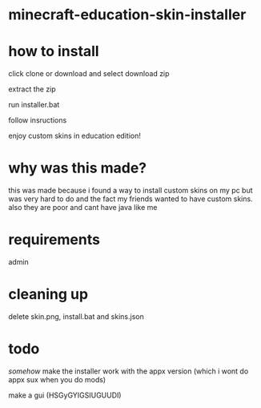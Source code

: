 # minecraft-education-skin-installer

# how to install

click clone or download and select download zip

extract the zip

run installer.bat

follow insructions

enjoy custom skins in education edition!

# why was this made?

this was made because i found a way to install custom skins on my pc but was very hard to do and the fact my friends wanted to have custom skins. also they are poor and cant have java like me

# requirements

admin

# cleaning up

delete skin.png, install.bat and skins.json

# todo

*somehow* make the installer work with the appx version (which i wont do appx sux when you do mods)

make a gui (HSGyGYIGSIUGUUDI)
